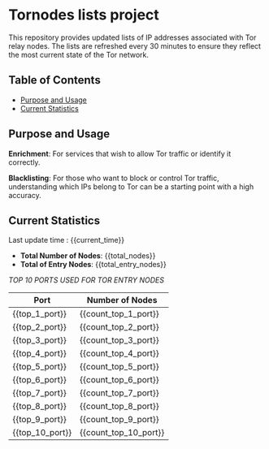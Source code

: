 # Tornodes lists project

This repository provides updated lists of IP addresses associated with Tor relay nodes. The lists are refreshed every 30 minutes to ensure they reflect the most current state of the Tor network.

## Table of Contents

- [Purpose and Usage](#purpose-and-usage)
- [Current Statistics](#current-statistics)


## Purpose and Usage

**Enrichment**: For services that wish to allow Tor traffic or identify it correctly.

**Blacklisting**: For those who want to block or control Tor traffic, understanding which IPs belong to Tor can be a starting point with a high accuracy.

## Current Statistics

Last update time : {{current_time}}

- **Total Number of Nodes**: {{total_nodes}}
- **Total of Entry Nodes**: {{total_entry_nodes}}

*TOP 10 PORTS USED FOR TOR ENTRY NODES*

| Port | Number of Nodes |
|------|-----------------|
| {{top_1_port}}   | {{count_top_1_port}}  |
| {{top_2_port}}   | {{count_top_2_port}}  |
| {{top_3_port}}   | {{count_top_3_port}}  |
| {{top_4_port}}   | {{count_top_4_port}}  |
| {{top_5_port}}   | {{count_top_5_port}}  |
| {{top_6_port}}   | {{count_top_6_port}}  |
| {{top_7_port}}   | {{count_top_7_port}}  |
| {{top_8_port}}   | {{count_top_8_port}}  |
| {{top_9_port}}   | {{count_top_9_port}}  |
| {{top_10_port}}   | {{count_top_10_port}}  |

